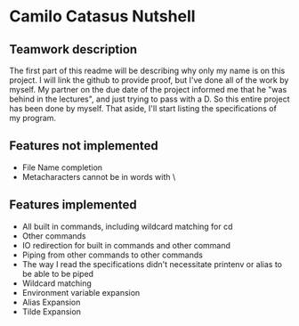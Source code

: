 # Camilo Catasus Nutshell
## Teamwork description
The first part of this readme will be describing why only my name is on this project.
I will link the github to provide proof, but I've done all of the work by myself.
My partner on the due date of the project informed me that he "was behind in the lectures", and just trying to pass with a D.
So this entire project has been done by myself. That aside, I'll start listing the specifications of my program.
## Features not implemented
* File Name completion
* Metacharacters cannot be in words with \
## Features implemented
* All built in commands, including wildcard matching for cd
* Other commands
* IO redirection for built in commands and other command
* Piping from other commands to other commands
 * The way I read the specifications didn't necessitate printenv or alias to be able to be piped
* Wildcard matching
* Environment variable expansion
* Alias Expansion
* Tilde Expansion